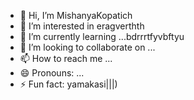 - 👋 Hi, I’m MishanyaKopatich
- 👀 I’m interested in eragverthth
- 🌱 I’m currently learning ...bdrrrtfyvbftyu
- 💞️ I’m looking to collaborate on ...
- 📫 How to reach me ...
- 😄 Pronouns: ...
- ⚡ Fun fact: yamakasi|||)
<!---
MishanyaKopatich/MishanyaKopatich is a ✨ special ✨ repository because its `README.md` (this file) appears on your GitHub profile.
You can click the Preview link to take a look at your changes.
